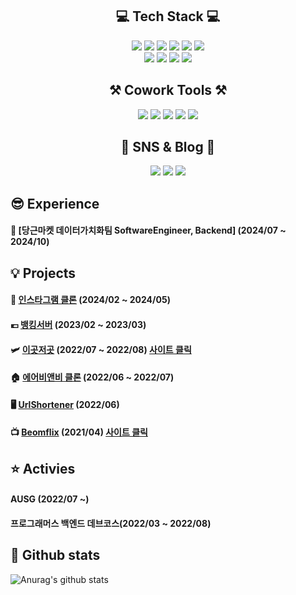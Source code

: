 <!-- ![header](https://capsule-render.vercel.app/api?type=transparent&color=auto&height=300&section=header&text=Beomseok%20&fontSize=90)
 -->
<!-- ### Hi there 👋
😃 I'm Beomsic  
🏫 Kyung HEE University

<img src="https://img.shields.io/badge/qjatjr29@khu.ac.kr-EA4335?style=flat-square&logo=gmail&logoColor=white"/></a>
<img src="https://img.shields.io/badge/hhqjatjr@gmail.com-EA4335?style=flat-square&logo=gmail&logoColor=white"/></a>
<img src="https://img.shields.io/badge/beomsic-E4405F?style=flat-square&logo=Instagram&logoColor=white&url=https://www.instagram.com/beomsic/"/></a> -->

<div align="center">

## 💻 Tech Stack 💻

<img src="https://img.shields.io/badge/Spring-6DB33F?style=for-the-badge&logo=spring&logoColor=white"/></a>
<img src="https://img.shields.io/badge/java-007396?style=for-the-badge&logo=java&logoColor=white"/></a>
<img src="https://img.shields.io/badge/MySQL-4479A1?style=for-the-badge&&logo=MySQL&logoColor=white"/></a>
<img src="https://img.shields.io/badge/AWS-232F3E?style=for-the-badge&&logo=Amazon&logoColor=white"/></a>
<img src="https://img.shields.io/badge/kafka-231F20?style=for-the-badge&&logo=apachekafka&logoColor=white"/></a>
<img src="https://img.shields.io/badge/docker-2496ED?style=for-the-badge&&logo=DOCKER&logoColor=white"/></a>
<br>
<img src="https://img.shields.io/badge/React-61DAFB?style=for-the-badge&logo=React&logoColor=white"/></a>
<img src="https://img.shields.io/badge/JavaScript-F7DF1E?style=for-the-badge&&logo=JavaScript&logoColor=white"/></a>
<img src="https://img.shields.io/badge/HTML-E34F26?style=for-the-badge&&logo=HTML5&logoColor=white"/></a>
<img src="https://img.shields.io/badge/CSS-1572B6?style=for-the-badge&&logo=CSS3&logoColor=white"/></a>

## ⚒ Cowork Tools ⚒

<img src="https://img.shields.io/badge/GitHub-181717?style=for-the-badge&&logo=GitHub&logoColor=white"/></a>
<img src="https://img.shields.io/badge/Notion-000000?style=for-the-badge&&logo=Notion&logoColor=white"/></a>
<img src="https://img.shields.io/badge/Jira-0052CC?style=for-the-badge&logo=Jira&logoColor=white"/></a>
<img src="https://img.shields.io/badge/Slack-4A154B?style=for-the-badge&&logo=Slack&logoColor=white"/></a>
<img src="https://img.shields.io/badge/Postman-FF6C37?style=for-the-badge&&logo=Postman&logoColor=white"/></a>

## 🎨 SNS & Blog 🎨
<a href="https://www.instagram.com/beomsic/"><img src="https://img.shields.io/badge/Beomsic-E4405F?style=for-the-badge&&logo=Instagram&logoColor=white"/></a>
<a href="https://beomsic.tistory.com/"><img src="https://img.shields.io/badge/Blog-000000?style=for-the-badge&&logo=Tistory&logoColor=white"/></a>
<img src="https://img.shields.io/badge/hhqjatjr@gmail.com-EA4335?style=for-the-badge&&logo=Gmail&logoColor=white"/></a>

</div>

## 😎 Experience
#### 🥕 [당근마켓 데이터가치화팀 SoftwareEngineer, Backend] (2024/07 ~ 2024/10)

## 💡 Projects
#### 🌠 [인스타그램 클론](https://github.com/qjatjr29/Instagram-clone) (2024/02 ~ 2024/05)
#### 💶 [뱅킹서버](https://github.com/qjatjr29/2023-banking-challenge) (2023/02 ~ 2023/03)
#### 🛩 [이곳저곳](https://github.com/prgrms-web-devcourse/Team_09_p2p_BE) (2022/07 ~ 2022/08) [사이트 클릭](https://team-09-p2p-fe.vercel.app/)
#### 🏠 [에어비앤비 클론](https://github.com/prgrms-be-devcourse/BE-02-Airbnb) (2022/06 ~ 2022/07)
#### 🖥 [UrlShortener](https://github.com/qjatjr29/springboot-url-shortener) (2022/06)
#### 📺 [Beomflix](https://github.com/qjatjr29/beomflix) (2021/04) [사이트 클릭](https://nifty-sammet-ddd19e.netlify.app/)

##  ⭐️ Activies
#### AUSG (2022/07 ~)
#### 프로그래머스 백엔드 데브코스(2022/03 ~ 2022/08)


## 📔 Github stats

![Anurag's github stats](https://github-readme-stats.vercel.app/api?username=qjatjr29&show_icons=true&theme=solarized-light)

<!--
**qjatjr29/qjatjr29** is a ✨ _special_ ✨ repository because its `README.md` (this file) appears on your GitHub profile.

Here are some ideas to get you started:

- 🔭 I’m currently working on ...
- 🌱 I’m currently learning ...
- 👯 I’m looking to collaborate on ...
- 🤔 I’m looking for help with ...
- 💬 Ask me about ...
- 📫 How to reach me: ...
- 😄 Pronouns: ...
- ⚡ Fun fact: ...
-->
